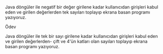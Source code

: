 Java döngüler ile negatif bir değer girilene kadar kullanıcıdan girişleri kabul eden ve girilen değerlerden tek sayıları toplayıp ekrana basan programı yazıyoruz.

Ödev

Java döngüler ile tek bir sayı girilene kadar kullanıcıdan girişleri kabul eden ve girilen değerlerden-
çift ve 4'ün katları olan sayıları toplayıp ekrana basan programı yazıyoruz.
